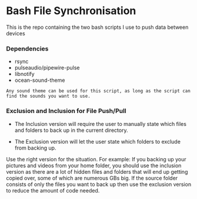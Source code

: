# Bash File Synchronisation
This is the repo containing the two bash scripts I use to push data between devices

### Dependencies
- rsync
- pulseaudio/pipewire-pulse
- libnotify
- ocean-sound-theme 

`Any sound theme can be used for this script, as long as the script can find the sounds you want to use.`

### Exclusion and Inclusion for File Push/Pull
- The Inclusion version will require the user to manually state which files and folders to back up in the current directory.

- The Exclusion version will let the user state which folders to exclude from backing up.

Use the right version for the situation. For example: If you backing up your pictures and videos from your home folder, you should use the inclusion version as there are a lot of hidden files and folders that will end up getting copied over, some of which are numerous GBs big. If the source folder consists of only the files you want to back up then use the exclusion version to reduce the amount of code needed.
